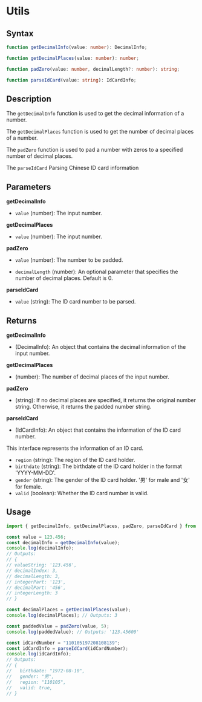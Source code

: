 # Utils

## Syntax

```ts
function getDecimalInfo(value: number): DecimalInfo;

function getDecimalPlaces(value: number): number;

function padZero(value: number, decimalLength?: number): string;

function parseIdCard(value: string): IdCardInfo;
```

## Description

The `getDecimalInfo` function is used to get the decimal information of a number.

The `getDecimalPlaces` function is used to get the number of decimal places of a number.

The `padZero` function is used to pad a number with zeros to a specified number of decimal places.

The `parseIdCard` Parsing Chinese ID card information

## Parameters

**getDecimalInfo**

- `value` (number): The input number.

**getDecimalPlaces**

- `value` (number): The input number.

**padZero**

- `value` (number): The number to be padded.

- `decimalLength` (number): An optional parameter that specifies the number of decimal places. Default is 0.

**parseIdCard**

- `value` (string): The ID card number to be parsed.

## Returns

**getDecimalInfo**

- (DecimalInfo): An object that contains the decimal information of the input number.

**getDecimalPlaces**

- (number): The number of decimal places of the input number.

**padZero**

- (string): If no decimal places are specified, it returns the original number string. Otherwise, it returns the padded number string.

**parseIdCard**

- (IdCardInfo): An object that contains the information of the ID card number.

This interface represents the information of an ID card.

- `region` (string): The region of the ID card holder.
- `birthdate` (string): The birthdate of the ID card holder in the format 'YYYY-MM-DD'.
- `gender` (string): The gender of the ID card holder. '男' for male and '女' for female.
- `valid` (boolean): Whether the ID card number is valid.

## Usage

```ts
import { getDecimalInfo, getDecimalPlaces, padZero, parseIdCard } from "pixiu-number-toolkit";

const value = 123.456;
const decimalInfo = getDecimalInfo(value);
console.log(decimalInfo);
// Outputs:
// {
// valueString: '123.456',
// decimalIndex: 3,
// decimalLength: 3,
// integerPart: '123',
// decimalPart: '456',
// integerLength: 3
// }

const decimalPlaces = getDecimalPlaces(value);
console.log(decimalPlaces); // Outputs: 3

const paddedValue = padZero(value, 5);
console.log(paddedValue); // Outputs: '123.45600'

const idCardNumber = "110105197208108139";
const idCardInfo = parseIdCard(idCardNumber);
console.log(idCardInfo);
// Outputs:
// {
//   birthdate: "1972-08-10",
//   gender: "男",
//   region: "110105",
//   valid: true,
// }
```
